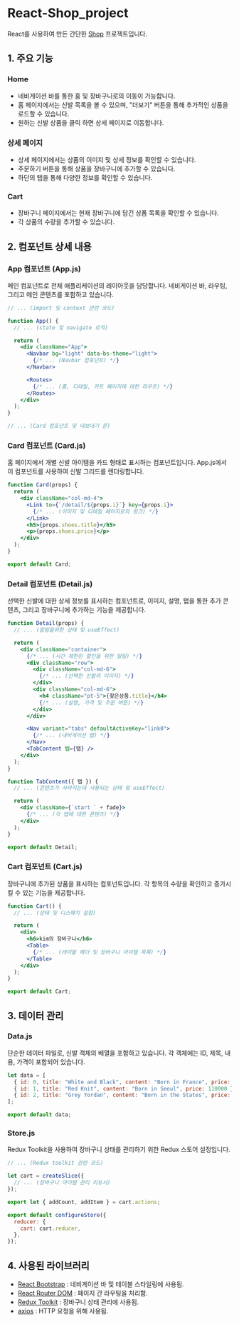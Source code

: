 # React-Shop_project
React를 사용하여 만든 간단한 [Shop](https://strong-marshmallow-e49402.netlify.app/) 프로젝트입니다.

## 1. 주요 기능
### Home
- 네비게이션 바를 통한 홈 및 장바구니로의 이동이 가능합니다.
- 홈 페이지에서는 신발 목록을 볼 수 있으며, "더보기" 버튼을 통해 추가적인 상품을 로드할 수 있습니다.
- 원하는 신발 상품을 클릭 하면 상세 페이지로 이동합니다.

### 상세 페이지
- 상세 페이지에서는 상품의 이미지 및 상세 정보를 확인할 수 있습니다.
- 주문하기 버튼을 통해 상품을 장바구니에 추가할 수 있습니다.
- 하단의 탭을 통해 다양한 정보를 확인할 수 있습니다.

### Cart
- 장바구니 페이지에서는 현재 장바구니에 담긴 상품 목록을 확인할 수 있습니다.
- 각 상품의 수량을 추가할 수 있습니다.

## 2. 컴포넌트 상세 내용
### App 컴포넌트 (App.js)
메인 컴포넌트로 전체 애플리케이션의 레이아웃을 담당합니다. 네비게이션 바, 라우팅, 그리고 메인 콘텐츠를 포함하고 있습니다.
```jsx
// ... (import 및 context 관련 코드)

function App() {
  // ... (state 및 navigate 로직)

  return (
    <div className="App">
      <Navbar bg="light" data-bs-theme="light">
        {/* ... (Navbar 컴포넌트) */}
      </Navbar>

      <Routes>
        {/* ... (홈, 디테일, 카트 페이지에 대한 라우트) */}
      </Routes>
    </div>
  );
}

// ... (Card 컴포넌트 및 내보내기 문)

```
### Card 컴포넌트 (Card.js)
홈 페이지에서 개별 신발 아이템을 카드 형태로 표시하는 컴포넌트입니다. App.js에서 이 컴포넌트를 사용하여 신발 그리드를 렌더링합니다.
```jsx
function Card(props) {
  return (
    <div className="col-md-4">
      <Link to={`/detail/${props.i}`} key={props.i}>
        {/* ... (이미지 및 디테일 페이지로의 링크) */}
      </Link>
      <h5>{props.shoes.title}</h5>
      <p>{props.shoes.price}</p>
    </div>
  );
}

export default Card;

```
### Detail 컴포넌트 (Detail.js)
선택한 신발에 대한 상세 정보를 표시하는 컴포넌트로, 이미지, 설명, 탭을 통한 추가 콘텐츠, 그리고 장바구니에 추가하는 기능을 제공합니다.
```jsx
function Detail(props) {
  // ... (알림을위한 상태 및 useEffect)

  return (
    <div className="container">
      {/* ... (시간 제한된 할인을 위한 알림) */}
      <div className="row">
        <div className="col-md-6">
          {/* ... (선택한 신발의 이미지) */}
        </div>
        <div className="col-md-6">
          <h4 className="pt-5">{찾은상품.title}</h4>
          {/* ... (설명, 가격 및 주문 버튼) */}
        </div>
      </div>

      <Nav variant="tabs" defaultActiveKey="link0">
        {/* ... (내비게이션 탭) */}
      </Nav>
      <TabContent 탭={탭} />
    </div>
  );
}

function TabContent({ 탭 }) {
  // ... (콘텐츠가 사라지는데 사용되는 상태 및 useEffect)

  return (
    <div className={`start ` + fade}>
      {/* ... (각 탭에 대한 콘텐츠) */}
    </div>
  );
}

export default Detail;

```
### Cart 컴포넌트 (Cart.js)
장바구니에 추가된 상품을 표시하는 컴포넌트입니다. 각 항목의 수량을 확인하고 증가시킬 수 있는 기능을 제공합니다.
```jsx
function Cart() {
  // ... (상태 및 디스패치 설정)

  return (
    <div>
      <h6>kim의 장바구니</h6>
      <Table>
        {/* ... (테이블 헤더 및 장바구니 아이템 목록) */}
      </Table>
    </div>
  );
}

export default Cart;

```
## 3. 데이터 관리
### Data.js
단순한 데이터 파일로, 신발 객체의 배열을 포함하고 있습니다. 각 객체에는 ID, 제목, 내용, 가격이 포함되어 있습니다.
```jsx
let data = [
  { id: 0, title: "White and Black", content: "Born in France", price: 120000 },
  { id: 1, title: "Red Knit", content: "Born in Seoul", price: 110000 },
  { id: 2, title: "Grey Yordan", content: "Born in the States", price: 130000 },
];

export default data;

```
### Store.js
Redux Toolkit을 사용하여 장바구니 상태를 관리하기 위한 Redux 스토어 설정입니다.
```jsx
// ... (Redux toolkit 관련 코드)

let cart = createSlice({
  // ... (장바구니 아이템 관리 리듀서)
});

export let { addCount, addItem } = cart.actions;

export default configureStore({
  reducer: {
    cart: cart.reducer,
  },
});

```

## 4. 사용된 라이브러리
- [React Bootstrap](https://react-bootstrap.github.io/) : 네비게이션 바 및 테이블 스타일링에 사용됨.
- [React Router DOM](https://reactrouter.com/en/main) : 페이지 간 라우팅을 처리함.
- [Redux Toolkit](https://redux-toolkit.js.org/) : 장바구니 상태 관리에 사용됨.
- [axios](https://axios-http.com/) : HTTP 요청을 위해 사용됨.
